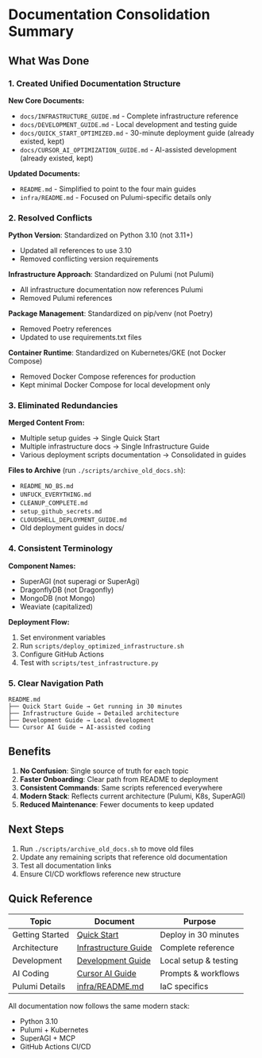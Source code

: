 # Documentation Consolidation Summary

## What Was Done

### 1. Created Unified Documentation Structure

**New Core Documents:**
- `docs/INFRASTRUCTURE_GUIDE.md` - Complete infrastructure reference
- `docs/DEVELOPMENT_GUIDE.md` - Local development and testing guide
- `docs/QUICK_START_OPTIMIZED.md` - 30-minute deployment guide (already existed, kept)
- `docs/CURSOR_AI_OPTIMIZATION_GUIDE.md` - AI-assisted development (already existed, kept)

**Updated Documents:**
- `README.md` - Simplified to point to the four main guides
- `infra/README.md` - Focused on Pulumi-specific details only

### 2. Resolved Conflicts

**Python Version**: Standardized on Python 3.10 (not 3.11+)
- Updated all references to use 3.10
- Removed conflicting version requirements

**Infrastructure Approach**: Standardized on Pulumi (not Pulumi)
- All infrastructure documentation now references Pulumi
- Removed Pulumi references

**Package Management**: Standardized on pip/venv (not Poetry)
- Removed Poetry references
- Updated to use requirements.txt files

**Container Runtime**: Standardized on Kubernetes/GKE (not Docker Compose)
- Removed Docker Compose references for production
- Kept minimal Docker Compose for local development only

### 3. Eliminated Redundancies

**Merged Content From:**
- Multiple setup guides → Single Quick Start
- Multiple infrastructure docs → Single Infrastructure Guide
- Various deployment scripts documentation → Consolidated in guides

**Files to Archive** (run `./scripts/archive_old_docs.sh`):
- `README_NO_BS.md`
- `UNFUCK_EVERYTHING.md`
- `CLEANUP_COMPLETE.md`
- `setup_github_secrets.md`
- `CLOUDSHELL_DEPLOYMENT_GUIDE.md`
- Old deployment guides in docs/

### 4. Consistent Terminology

**Component Names:**
- SuperAGI (not superagi or SuperAgi)
- DragonflyDB (not Dragonfly)
- MongoDB (not Mongo)
- Weaviate (capitalized)

**Deployment Flow:**
1. Set environment variables
2. Run `scripts/deploy_optimized_infrastructure.sh`
3. Configure GitHub Actions
4. Test with `scripts/test_infrastructure.py`

### 5. Clear Navigation Path

```
README.md
├── Quick Start Guide → Get running in 30 minutes
├── Infrastructure Guide → Detailed architecture
├── Development Guide → Local development
└── Cursor AI Guide → AI-assisted coding
```

## Benefits

1. **No Confusion**: Single source of truth for each topic
2. **Faster Onboarding**: Clear path from README to deployment
3. **Consistent Commands**: Same scripts referenced everywhere
4. **Modern Stack**: Reflects current architecture (Pulumi, K8s, SuperAGI)
5. **Reduced Maintenance**: Fewer documents to keep updated

## Next Steps

1. Run `./scripts/archive_old_docs.sh` to move old files
2. Update any remaining scripts that reference old documentation
3. Test all documentation links
4. Ensure CI/CD workflows reference new structure

## Quick Reference

| Topic | Document | Purpose |
|-------|----------|---------|
| Getting Started | [Quick Start](QUICK_START_OPTIMIZED.md) | Deploy in 30 minutes |
| Architecture | [Infrastructure Guide](INFRASTRUCTURE_GUIDE.md) | Complete reference |
| Development | [Development Guide](DEVELOPMENT_GUIDE.md) | Local setup & testing |
| AI Coding | [Cursor AI Guide](CURSOR_AI_OPTIMIZATION_GUIDE.md) | Prompts & workflows |
| Pulumi Details | [infra/README.md](../infra/README.md) | IaC specifics |

All documentation now follows the same modern stack:
- Python 3.10
- Pulumi + Kubernetes
- SuperAGI + MCP
- GitHub Actions CI/CD
